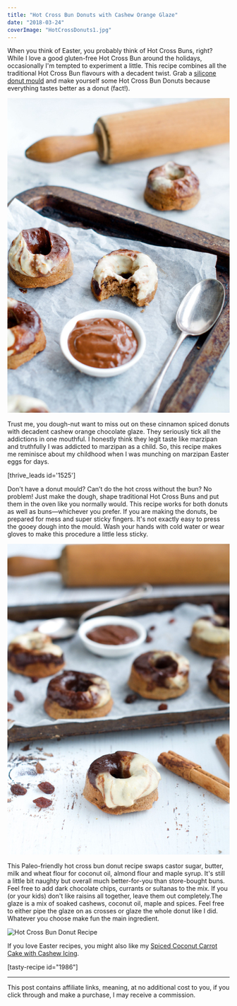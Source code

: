 ```yaml
---
title: "Hot Cross Bun Donuts with Cashew Orange Glaze"
date: "2018-03-24"
coverImage: "HotCrossDonuts1.jpg"
---
```


When you think of Easter, you probably think of Hot Cross Buns, right? While I love a good gluten-free Hot Cross Bun around the holidays, occasionally I'm tempted to experiment a little. This recipe combines all the traditional Hot Cross Bun flavours with a decadent twist. Grab a [silicone donut mould](https://amzn.to/2CI3ekZ) and make yourself some Hot Cross Bun Donuts because everything tastes better as a donut (fact!).

![Hot Cross Bun Donut Recipe](images/HotCrossDonuts11-1.jpg)

Trust me, you dough-nut want to miss out on these cinnamon spiced donuts with decadent cashew orange chocolate glaze. They seriously tick all the addictions in one mouthful. I honestly think they legit taste like marzipan and truthfully I was addicted to marzipan as a child. So, this recipe makes me reminisce about my childhood when I was munching on marzipan Easter eggs for days.

\[thrive\_leads id='1525'\]

Don't have a donut mould? Can’t do the hot cross without the bun? No problem! Just make the dough, shape traditional Hot Cross Buns and put them in the oven like you normally would. This recipe works for both donuts as well as buns—whichever you prefer. If you are making the donuts, be prepared for mess and super sticky fingers. It's not exactly easy to press the gooey dough into the mould. Wash your hands with cold water or wear gloves to make this procedure a little less sticky.

![Hot Cross Bun Donut Recipe](images/HotCrossDonuts6.jpg)

This Paleo-friendly hot cross bun donut recipe swaps castor sugar, butter, milk and wheat flour for coconut oil, almond flour and maple syrup. It's still a little bit naughty but overall much better-for-you than store-bought buns. Feel free to add dark chocolate chips, currants or sultanas to the mix. If you (or your kids) don't like raisins all together, leave them out completely.The glaze is a mix of soaked cashews, coconut oil, maple and spices. Feel free to either pipe the glaze on as crosses or glaze the whole donut like I did. Whatever you choose make fun the main ingredient.

![Hot Cross Bun Donut Recipe](images/Pin-Hot-Cross-Bun-Donuts.jpg)

If you love Easter recipes, you might also like my [Spiced Coconut Carrot Cake with Cashew Icing](https://www.wildblend.co/spiced-coconut-carrot-cake/).

\[tasty-recipe id="1986"\]

* * *

This post contains affiliate links, meaning, at no additional cost to you, if you click through and make a purchase, I may receive a commission.
